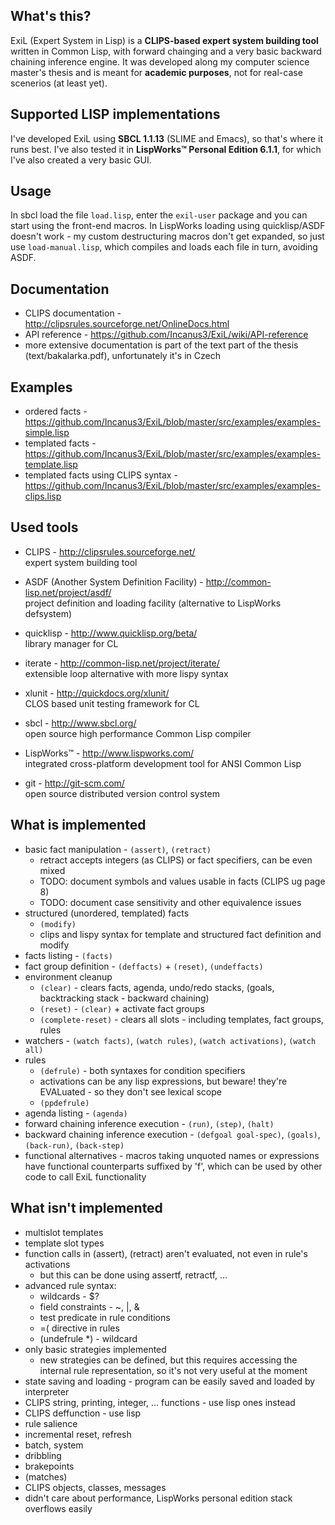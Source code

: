 ## What's this?
ExiL (Expert System in Lisp) is a **CLIPS-based expert system building tool** written in Common Lisp,
with forward chainging and a very basic backward chaining inference engine. It was developed along my
computer science master's thesis and is meant for **academic purposes**, not for real-case scenerios
(at least yet).

## Supported LISP implementations
I've developed ExiL using **SBCL 1.1.13** (SLIME and Emacs), so that's where it runs best. I've also tested it in
**LispWorks&trade; Personal Edition 6.1.1**, for which I've also created a very basic GUI.

## Usage
In sbcl load the file `load.lisp`, enter the `exil-user` package and you can start using the front-end macros.
In LispWorks loading using quicklisp/ASDF doesn't work - my custom destructuring macros don't get expanded,
so just use `load-manual.lisp`, which compiles and loads each file in turn, avoiding ASDF.

## Documentation
- CLIPS documentation - http://clipsrules.sourceforge.net/OnlineDocs.html
- API reference - https://github.com/Incanus3/ExiL/wiki/API-reference
- more extensive documentation is part of the text part of the thesis (text/bakalarka.pdf), unfortunately it's in Czech

## Examples
- ordered facts - https://github.com/Incanus3/ExiL/blob/master/src/examples/examples-simple.lisp
- templated facts - https://github.com/Incanus3/ExiL/blob/master/src/examples/examples-template.lisp
- templated facts using CLIPS syntax - https://github.com/Incanus3/ExiL/blob/master/src/examples/examples-clips.lisp

## Used tools
- CLIPS - http://clipsrules.sourceforge.net/<br />
  expert system building tool

- ASDF (Another System Definition Facility) - http://common-lisp.net/project/asdf/<br />
  project definition and loading facility (alternative to LispWorks defsystem)

- quicklisp - http://www.quicklisp.org/beta/<br />
  library manager for CL

- iterate - http://common-lisp.net/project/iterate/<br />
  extensible loop alternative with more lispy syntax

- xlunit - http://quickdocs.org/xlunit/<br />
  CLOS based unit testing framework for CL

- sbcl - http://www.sbcl.org/<br />
  open source high performance Common Lisp compiler

- LispWorks&trade; - http://www.lispworks.com/<br />
  integrated cross-platform development tool for ANSI Common Lisp

- git - http://git-scm.com/<br />
  open source distributed version control system

## What is implemented
- basic fact manipulation - `(assert)`, `(retract)`
  - retract accepts integers (as CLIPS) or fact specifiers, can be even mixed
  - TODO: document symbols and values usable in facts (CLIPS ug page 8)
  - TODO: document case sensitivity and other equivalence issues
- structured (unordered, templated) facts
  - `(modify)`
  - clips and lispy syntax for template and structured fact definition and modify
- facts listing - `(facts)`
- fact group definition - `(deffacts)` + `(reset)`, `(undeffacts)`
- environment cleanup
  - `(clear)` - clears facts, agenda, undo/redo stacks, (goals, backtracking stack - backward chaining)
  - `(reset)` - `(clear)` + activate fact groups
  - `(complete-reset)` - clears all slots - including templates, fact groups, rules
- watchers - `(watch facts)`, `(watch rules)`, `(watch activations)`, `(watch all)`
- rules
  - `(defrule)` - both syntaxes for condition specifiers
  - activations can be any lisp expressions, but beware! they're EVALuated - so they don't see lexical scope
  - `(ppdefrule)`
- agenda listing - `(agenda)`
- forward chaining inference execution - `(run)`, `(step)`, `(halt)`
- backward chaining inference execution - `(defgoal goal-spec)`, `(goals)`, `(back-run)`, `(back-step)`
- functional alternatives - macros taking unquoted names or expressions have functional counterparts
  suffixed by 'f', which can be used by other code to call ExiL functionality

## What isn't implemented
- multislot templates
- template slot types
- function calls in (assert), (retract) aren't evaluated, not even in rule's activations
  - but this can be done using assertf, retractf, ...
- advanced rule syntax:
  - wildcards - $?
  - field constraints - ~, |, &
  - test predicate in rule conditions
  - =( directive in rules
  - (undefrule \*) - wildcard
- only basic strategies implemented
  - new strategies can be defined, but this requires accessing the internal rule representation,
    so it's not very useful at the moment
- state saving and loading - program can be easily saved and loaded by interpreter
- CLIPS string, printing, integer, ... functions - use lisp ones instead
- CLIPS deffunction - use lisp
- rule salience
- incremental reset, refresh
- batch, system
- dribbling
- brakepoints
- (matches)
- CLIPS objects, classes, messages
- didn't care about performance, LispWorks personal edition stack overflows easily
